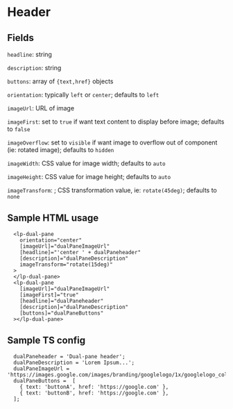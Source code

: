 # Header

## Fields

`headline`: string

`description`: string

`buttons`: array of `{text,href}` objects

`orientation`: typically `left` or `center`; defaults to `left`

`imageUrl`: URL of image

`imageFirst`: set to `true` if want text content to display before image; defaults to `false`

`imageOverflow`: set to `visible` if want image to overflow out of component (ie: rotated image); defaults to `hidden`

`imageWidth`: CSS value for image width; defaults to `auto`

`imageHeight`: CSS value for image height; defaults to `auto`

`imageTransform`: ; CSS transformation value, ie: `rotate(45deg)`; defaults to `none`

## Sample HTML usage

```
  <lp-dual-pane
    orientation="center"
    [imageUrl]="dualPaneImageUrl"
    [headline]="'center ' + dualPaneheader"
    [description]="dualPaneDescription"
    imageTransform="rotate(15deg)"
  >
  </lp-dual-pane>
  <lp-dual-pane
    [imageUrl]="dualPaneImageUrl"
    [imageFirst]="true"
    [headline]="dualPaneheader"
    [description]="dualPaneDescription"
    [buttons]="dualPaneButtons"
  ></lp-dual-pane>
```

## Sample TS config

```
  dualPaneheader = 'Dual-pane header';
  dualPaneDescription = 'Lorem Ipsum...';
  dualPaneImageUrl = 'https://images.google.com/images/branding/googlelogo/1x/googlelogo_color_272x92dp.png';
  dualPaneButtons =  [
    { text: 'buttonA', href: 'https://google.com' },
    { text: 'buttonB', href: 'https://google.com' },
  ];
```
